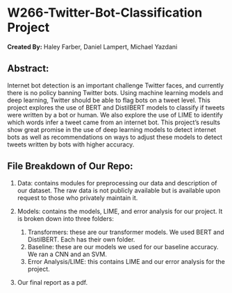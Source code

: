 # W266-Twitter-Bot-Classification Project 
**Created By:**
Haley Farber, Daniel Lampert, Michael Yazdani

## Abstract: 
Internet bot detection is an important challenge Twitter faces, and currently there is no policy banning Twitter bots. Using machine learning models and deep learning, Twitter should be able to flag bots on a tweet level. This project explores the use of BERT and DistilBERT models to classify if tweets were written by a bot or human. We also explore the use of LIME to identify which words infer a tweet came from an internet bot. This project’s results show great promise in the use of deep learning models to detect internet bots as well as recommendations on ways to adjust these models to detect tweets written by bots with higher accuracy.

## File Breakdown of Our Repo:
1. Data: contains modules for preprocessing our data and description of our dataset. The raw data is not publicly available but is available upon request to those who privately maintain it.
2. Models: contains the models, LIME, and error analysis for our project. It is broken down into three folders:
	1. Transformers: these are our transformer models. We used BERT and DistilBERT. Each has their own folder.
	2. Baseline: these are our models we used for our baseline accuracy. We ran a CNN and an SVM. 
	3. Error Analysis/LIME: this contains LIME and our error analysis for the project. 

3. Our final report as a pdf. 
